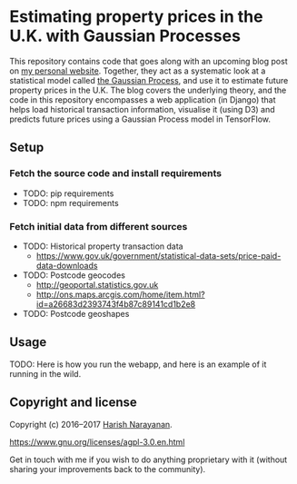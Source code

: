 # Estimating property prices in the U.K. with Gaussian Processes

This repository contains code that goes along with an upcoming blog
post on [my personal website][personal-website]. Together, they act as
a systematic look at a statistical model called [the Gaussian
Process][wiki-gaussian-process], and use it to estimate future
property prices in the U.K. The blog covers the underlying theory, and
the code in this repository encompasses a web application (in Django)
that helps load historical transaction information, visualise it
(using D3) and predicts future prices using a Gaussian Process model
in TensorFlow.

## Setup

### Fetch the source code and install requirements

- TODO: pip requirements
- TODO: npm requirements

### Fetch initial data from different sources

- TODO: Historical property transaction data
  - https://www.gov.uk/government/statistical-data-sets/price-paid-data-downloads
- TODO: Postcode geocodes
  - http://geoportal.statistics.gov.uk
  - http://ons.maps.arcgis.com/home/item.html?id=a26683d2393743f4b87c89141cd1b2e8
- TODO: Postcode geoshapes


## Usage

TODO: Here is how you run the webapp, and here is an example of it
running in the wild.

## Copyright and license

Copyright (c) 2016–2017 [Harish Narayanan](https://harishnarayanan.org).

https://www.gnu.org/licenses/agpl-3.0.en.html

Get in touch with me if you wish to do anything proprietary with it
(without sharing your improvements back to the community).

[personal-website]: https://harishnarayanan.org
[wiki-gaussian-process]: https://en.wikipedia.org/wiki/Gaussian_process
